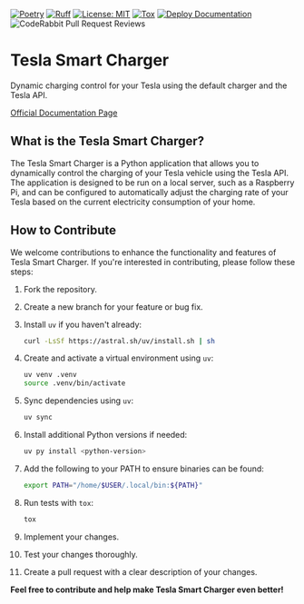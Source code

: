 [![Poetry](https://img.shields.io/endpoint?url=https://python-poetry.org/badge/v0.json)](https://python-poetry.org/)
[![Ruff](https://img.shields.io/endpoint?url=https://raw.githubusercontent.com/astral-sh/ruff/main/assets/badge/v2.json)](https://github.com/astral-sh/ruff)
[![License: MIT](https://img.shields.io/badge/License-MIT-yellow.svg)](https://opensource.org/licenses/MIT)
[![Tox](https://github.com/codesquadnest/tesla-smart-charger/actions/workflows/tox.yml/badge.svg)](https://github.com/codesquadnest/tesla-smart-charger/actions/workflows/tox.yml)
[![Deploy Documentation](https://github.com/codesquadnest/tesla-smart-charger/actions/workflows/docs.yml/badge.svg)](https://github.com/codesquadnest/tesla-smart-charger/actions/workflows/docs.yml)
![CodeRabbit Pull Request Reviews](https://img.shields.io/coderabbit/prs/github/codesquadnest/tesla-smart-charger)

# Tesla Smart Charger

Dynamic charging control for your Tesla using the default charger and the Tesla API.

[Official Documentation Page](https://codesquadnest.github.io/tesla-smart-charger/)

## What is the Tesla Smart Charger?

The Tesla Smart Charger is a Python application that allows you to dynamically control the charging of your Tesla vehicle using the Tesla API. The application is designed to be run on a local server, such as a Raspberry Pi, and can be configured to automatically adjust the charging rate of your Tesla based on the current electricity consumption of your home.

## How to Contribute

We welcome contributions to enhance the functionality and features of Tesla Smart Charger. If you're interested in contributing, please follow these steps:

1. Fork the repository.
2. Create a new branch for your feature or bug fix.
3. Install `uv` if you haven't already:

   ```sh
   curl -LsSf https://astral.sh/uv/install.sh | sh
   ```

4. Create and activate a virtual environment using `uv`:

   ```sh
   uv venv .venv
   source .venv/bin/activate
   ```

5. Sync dependencies using `uv`:

   ```sh
   uv sync
   ```

6. Install additional Python versions if needed:

   ```sh
   uv py install <python-version>
   ```

7. Add the following to your PATH to ensure binaries can be found:

   ```sh
   export PATH="/home/$USER/.local/bin:${PATH}"
   ```

8. Run tests with `tox`:

   ```sh
   tox
   ```

9. Implement your changes.
10. Test your changes thoroughly.
11. Create a pull request with a clear description of your changes.

**Feel free to contribute and help make Tesla Smart Charger even better!**
